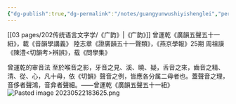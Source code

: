 ```yaml
---
{"dg-publish":true,"dg-permalink":"/notes/guangyunwushiyishenglei","permalink":"/notes/guangyunwushiyishenglei/","tags":["语言学"],"created":"2024-11-30T20:52:43.527+08:00","updated":"2025-03-02T20:06:01.320+08:00"}
---
```


[[03 pages/202传统语言文字学/《广韵》\|《广韵》]]
曾運乾《廣韻五聲五十一紐》，載《音韻學講義》
陸志章《證廣韻五十一聲類》，《燕京學報》25期
周祖謨《陳澧<切韻考>辨誤》，载《問學集》

曾運乾的审音法
至於喉音之影，牙音之見、溪、曉、疑，舌音之來，齒音之精、清、從、心，凡十母，依《切韻》聲音之例，皆應各分属二母者也。蓋聲音之理，音侈者聲鴻，音弇者聲細。——曾運乾《廣韻五聲五十一紐》
![Pasted image 20230522183625.png](/img/user/09%20settings/Z%20attachment/Pasted%20image%2020230522183625.png)